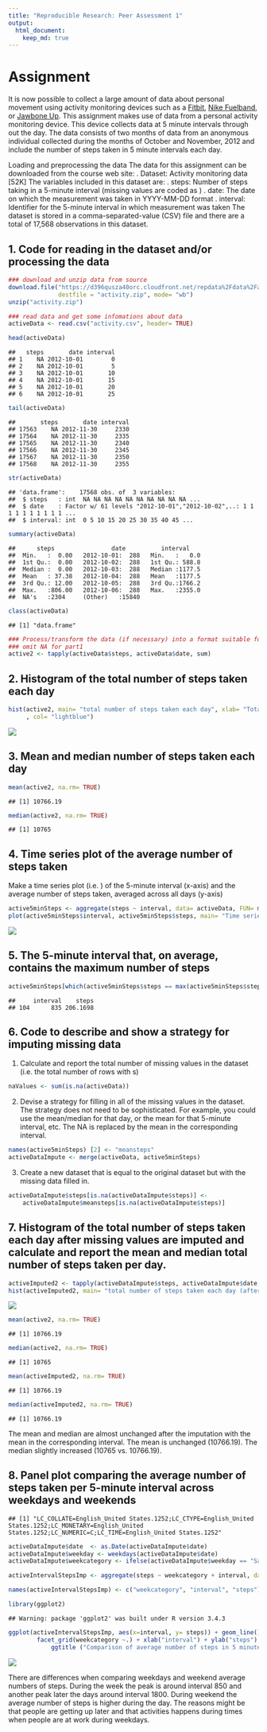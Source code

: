 ```yaml
---
title: "Reproducible Research: Peer Assessment 1"
output: 
  html_document:
    keep_md: true
---
```








# Assignment
It is now possible to collect a large amount of data about personal movement using activity monitoring devices such as a [Fitbit](http://www.fitbit.com), [Nike Fuelband](http://www.nike.com/us/en_us/c/nikeplus-fuelband), or [Jawbone Up](https://jawbone.com/up). 
This assignment makes use of data from a personal activity monitoring device. This device collects data at 5 minute intervals through out the day. The data consists of two months of data from an anonymous individual collected during
the months of October and November, 2012 and include the number of steps taken
in 5 minute intervals each day.

Loading and preprocessing the data
The data for this assignment can be downloaded from the course web site:
. Dataset: Activity monitoring data [52K]
The variables included in this dataset are:
. steps: Number of steps taking in a 5-minute interval (missing values are coded as )
. date: The date on which the measurement was taken in YYYY-MM-DD format
. interval: Identifier for the 5-minute interval in which measurement was taken
The dataset is stored in a comma-separated-value (CSV) file and there are a total of 17,568 observations in this
dataset.

## 1. Code for reading in the dataset and/or processing the data


```r
### download and unzip data from source
download.file("https://d396qusza40orc.cloudfront.net/repdata%2Fdata%2Factivity.zip", 
              destfile = "activity.zip", mode= "wb")
unzip("activity.zip")

### read data and get some infomations about data
activeData <- read.csv("activity.csv", header= TRUE)

head(activeData)
```

```
##   steps       date interval
## 1    NA 2012-10-01        0
## 2    NA 2012-10-01        5
## 3    NA 2012-10-01       10
## 4    NA 2012-10-01       15
## 5    NA 2012-10-01       20
## 6    NA 2012-10-01       25
```

```r
tail(activeData)
```

```
##       steps       date interval
## 17563    NA 2012-11-30     2330
## 17564    NA 2012-11-30     2335
## 17565    NA 2012-11-30     2340
## 17566    NA 2012-11-30     2345
## 17567    NA 2012-11-30     2350
## 17568    NA 2012-11-30     2355
```

```r
str(activeData)
```

```
## 'data.frame':	17568 obs. of  3 variables:
##  $ steps   : int  NA NA NA NA NA NA NA NA NA NA ...
##  $ date    : Factor w/ 61 levels "2012-10-01","2012-10-02",..: 1 1 1 1 1 1 1 1 1 1 ...
##  $ interval: int  0 5 10 15 20 25 30 35 40 45 ...
```

```r
summary(activeData)
```

```
##      steps                date          interval     
##  Min.   :  0.00   2012-10-01:  288   Min.   :   0.0  
##  1st Qu.:  0.00   2012-10-02:  288   1st Qu.: 588.8  
##  Median :  0.00   2012-10-03:  288   Median :1177.5  
##  Mean   : 37.38   2012-10-04:  288   Mean   :1177.5  
##  3rd Qu.: 12.00   2012-10-05:  288   3rd Qu.:1766.2  
##  Max.   :806.00   2012-10-06:  288   Max.   :2355.0  
##  NA's   :2304     (Other)   :15840
```

```r
class(activeData)
```

```
## [1] "data.frame"
```

```r
### Process/transform the data (if necessary) into a format suitable for your analysis
### omit NA for part1
active2 <- tapply(activeData$steps, activeData$date, sum)
```



## 2. Histogram of the total number of steps taken each day

```r
hist(active2, main= "total number of steps taken each day", xlab= "Total daily steps" 
     , col= "lightblue")
```

![](PA1_files/figure-html/hist-1.png)<!-- -->


## 3. Mean and median number of steps taken each day

```r
mean(active2, na.rm= TRUE)
```

```
## [1] 10766.19
```

```r
median(active2, na.rm= TRUE)
```

```
## [1] 10765
```



## 4. Time series plot of the average number of steps taken
Make a time series plot (i.e. ) of the 5-minute interval (x-axis) and the average number of steps taken, averaged across all days (y-axis)

```r
active5minSteps <- aggregate(steps ~ interval, data= activeData, FUN= mean, na.rm= TRUE)
plot(active5minSteps$interval, active5minSteps$steps, main= "Time series plot of the average number of steps taken", xlab= "time interval (5 minutes)", ylab= "Average steps",  type= "l")
```

![](PA1_files/figure-html/timeplot-1.png)<!-- -->

## 5. The 5-minute interval that, on average, contains the maximum number of steps

```r
active5minSteps[which(active5minSteps$steps == max(active5minSteps$steps)), ]
```

```
##     interval    steps
## 104      835 206.1698
```


## 6. Code to describe and show a strategy for imputing missing data
1. Calculate and report the total number of missing values in the dataset (i.e. the total number    of rows with s)

```r
naValues <- sum(is.na(activeData))
```
2. Devise a strategy for filling in all of the missing values in the dataset. The strategy does    not need to be sophisticated. For example, you could use the mean/median for that day, or the    mean for that 5-minute interval, etc.
The NA is replaced by the mean in the corresponding interval.

```r
names(active5minSteps) [2] <- "meansteps"
activeDataImpute <- merge(activeData, active5minSteps)
```
3. Create a new dataset that is equal to the original dataset but with the missing data filled in.

```r
activeDataImpute$steps[is.na(activeDataImpute$steps)] <- 
    activeDataImpute$meansteps[is.na(activeDataImpute$steps)]
```

## 7. Histogram of the total number of steps taken each day after missing values are imputed and       calculate and report the mean and median total number of steps taken per day.

```r
activeImputed2 <- tapply(activeDataImpute$steps, activeDataImpute$date, sum)
hist(activeImputed2, main= "total number of steps taken each day (after imputation)", xlab= "Total daily steps" , col= "green")
```

![](PA1_files/figure-html/hist_incl_na-1.png)<!-- -->


```r
mean(active2, na.rm= TRUE)
```

```
## [1] 10766.19
```

```r
median(active2, na.rm= TRUE)
```

```
## [1] 10765
```

```r
mean(activeImputed2, na.rm= TRUE)
```

```
## [1] 10766.19
```

```r
median(activeImputed2, na.rm= TRUE)
```

```
## [1] 10766.19
```
The mean and median are almost unchanged after the imputation with the mean in the corresponding interval. The mean is unchanged (10766.19). The median slightly increased (10765 vs. 10766.19).

##  8.  Panel plot comparing the average number of steps taken per 5-minute interval across  weekdays and weekends

```
## [1] "LC_COLLATE=English_United States.1252;LC_CTYPE=English_United States.1252;LC_MONETARY=English_United States.1252;LC_NUMERIC=C;LC_TIME=English_United States.1252"
```


```r
activeDataImpute$date  <- as.Date(activeDataImpute$date)
activeDataImpute$weekday <- weekdays(activeDataImpute$date) 
activeDataImpute$weekcategory <- ifelse(activeDataImpute$weekday == "Saturday" | activeDataImpute$weekday == "Sunday",  "weekend", "weekday") 

activeIntervalStepsImp <- aggregate(steps ~ weekcategory + interval, data= activeDataImpute, FUN= mean, na.rm= TRUE)

names(activeIntervalStepsImp) <- c("weekcategory", "interval", "steps")

library(ggplot2)
```

```
## Warning: package 'ggplot2' was built under R version 3.4.3
```

```r
ggplot(activeIntervalStepsImp, aes(x=interval, y= steps)) + geom_line() + 
        facet_grid(weekcategory ~.) + xlab("interval") + ylab("steps")  + 
            ggtitle ("Comparison of average number of steps in 5 minutes intervals")
```

![](PA1_files/figure-html/ggplot-1.png)<!-- -->

There are differences when comparing weekdays and weekend average numbers of steps.
During the week the peak is around interval 850 and another peak later the days around interval 1800. During weekend the average  number of steps is higher during the day. The reasons might be that people are getting up later and that activities happens during times when people are at work during weekdays.


